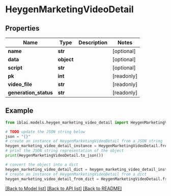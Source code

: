 # HeygenMarketingVideoDetail


## Properties

Name | Type | Description | Notes
------------ | ------------- | ------------- | -------------
**name** | **str** |  | [optional] 
**data** | **object** |  | [optional] 
**script** | **str** |  | [optional] 
**pk** | **int** |  | [readonly] 
**video_file** | **str** |  | [readonly] 
**generation_status** | **str** |  | [readonly] 

## Example

```python
from iblai.models.heygen_marketing_video_detail import HeygenMarketingVideoDetail

# TODO update the JSON string below
json = "{}"
# create an instance of HeygenMarketingVideoDetail from a JSON string
heygen_marketing_video_detail_instance = HeygenMarketingVideoDetail.from_json(json)
# print the JSON string representation of the object
print(HeygenMarketingVideoDetail.to_json())

# convert the object into a dict
heygen_marketing_video_detail_dict = heygen_marketing_video_detail_instance.to_dict()
# create an instance of HeygenMarketingVideoDetail from a dict
heygen_marketing_video_detail_from_dict = HeygenMarketingVideoDetail.from_dict(heygen_marketing_video_detail_dict)
```
[[Back to Model list]](../README.md#documentation-for-models) [[Back to API list]](../README.md#documentation-for-api-endpoints) [[Back to README]](../README.md)


